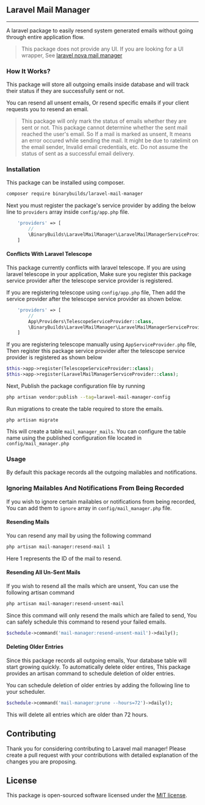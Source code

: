 ## Laravel Mail Manager
------------------------------------------------
A laravel package to easily resend system generated emails without going through entire application flow.

> This package does not provide any UI. If you are looking for a UI wrapper, See [laravel nova mail manager](https://github.com/binarybuilds/nova-mail-manager)

### How It Works?
This package will store all outgoing emails inside database and will track their status
if they are successfully sent or not.

You can resend all unsent emails, Or resend specific emails if your client requests you to resend an email.

> This package will only mark the status of emails whether they are sent or not. This package cannot determine whether 
the sent mail reached the user's email. So If a mail is marked as unsent, It means an error occured while sending the mail.
It might be due to ratelimit on the email sender, Invalid email credentials, etc. Do not assume the status of sent as a successful email delivery.
### Installation

This package can be installed using composer.
```bash
composer require binarybuilds/laravel-mail-manager
```
Next you must register the package's service provider by adding the below line to `providers` array inside `config/app.php` file.

```php
    'providers' => [
        //
        \BinaryBuilds\LaravelMailManager\LaravelMailManagerServiceProvider::class
    ]
```

#### Conflicts With Laravel Telescope
This package currently conflicts with laravel telescope. If you are using laravel telescope in your application, 
Make sure you register this package service provider after the telescope service provider is registered.

If you are registering telescope using `config/app.php` file, Then add the service provider after the telescope service provider as shown below.

```php
    'providers' => [
        //
        App\Providers\TelescopeServiceProvider::class,
        \BinaryBuilds\LaravelMailManager\LaravelMailManagerServiceProvider::class
    ]
```

If you are registering telescope manually using `AppServiceProvider.php` file, Then register this package service provider after the telescope service provider is registered as shown below

```php
$this->app->register(TelescopeServiceProvider::class);
$this->app->register(LaravelMailManagerServiceProvider::class);
```


Next, Publish the package configuration file by running
```bash
php artisan vendor:publish --tag=laravel-mail-manager-config
```
Run migrations to create the table required to store the emails.
```
php artisan migrate
```
This will create a table `mail_manager_mails`. You can configure the table name using the published configuration file located in `config/mail_manager.php`

### Usage
By default this package records all the outgoing mailables and notifications. 

### Ignoring Mailables And Notifications From Being Recorded
If you wish to ignore certain mailables or notifications from being recorded, 
You can add them to `ignore` array in `config/mail_manager.php` file.

#### Resending Mails

You can resend any mail by using the following command

```bash
php artisan mail-manager:resend-mail 1
```
Here 1 represents the ID of the mail to resend.

#### Resending All Un-Sent Mails
If you wish to resend all the mails which are unsent, You can use the following artisan command
```bash
php artisan mail-manager:resend-unsent-mail
```
Since this command will only resend the mails which are failed to send, You can safely schedule this command to resend your failed emails.
```php
$schedule->command('mail-manager:resend-unsent-mail')->daily();
```
#### Deleting Older Entries
Since this package records all outgoing emails, Your database table will start growing quickly. To automatically delete older entires, 
This package provides an artisan command to schedule deletion of older entries. 

You can schedule deletion of older entries by adding the following line to your scheduler.
```php
$schedule->command('mail-manager:prune --hours=72')->daily();
```
This will delete all entries which are older than 72 hours.

## Contributing

Thank you for considering contributing to Laravel mail manager! Please create a pull request with your contributions with detailed explanation of the changes you are proposing.

## License

This package is open-sourced software licensed under the [MIT license](LICENSE.md).
